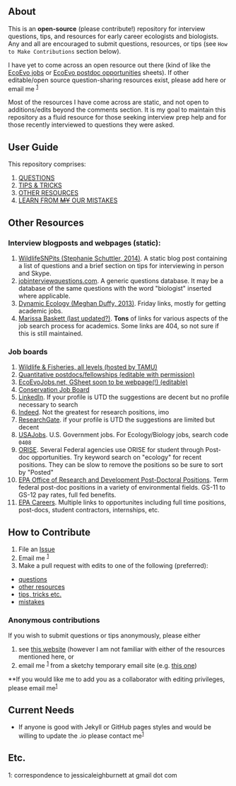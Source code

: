## About
This is an **open-source** (please contribute!)  repository for interview questions, tips, and resources for early career ecologists and biologists. Any and all are encouraged to submit questions, resources, or tips (see `How to Make Contributions` section below).

I have yet to come across an open resource out there (kind of like the [EcoEvo jobs](https://docs.google.com/spreadsheets/d/1z64-PTCydZIB_afaYXYUf4fVniFckHmGZwVgbeg4nNY/edit#gid=1915727790) or [EcoEvo postdoc opportunities](https://docs.google.com/spreadsheets/d/1cHkWrbvNrRdhJL9Z8ucgBZ2HSts2GPA_yozbQPl_x_8/edit#gid=0) sheets). If other editable/open source question-sharing resources exist, please add here or email me <sup>[1](#mailto)</sup>

Most of the resources I have come across are static, and not open to additions/edits beyond the comments section.  It is my goal to maintain this repository as a fluid resource for those seeking interview prep help and for those recently interviewed to questions they were asked. 

## User Guide
This repository comprises:
1. [QUESTIONS](https://github.com/TrashBirdEcology/ecologyInterviewPrep/blob/master/questions.md)
1. [TIPS & TRICKS](https://github.com/TrashBirdEcology/ecologyInterviewPrep/blob/master/tipsandtricks.md)
1. [OTHER RESOURCES](https://github.com/TrashBirdEcology/ecologyInterviewPrep/blob/master/resources.md)
1. [LEARN FROM ~~MY~~ OUR MISTAKES](https://github.com/TrashBirdEcology/ecologyInterviewPrep/blob/master/mistakes.md)

## Other Resources
### Interview blogposts and webpages (static):
1. [WildlifeSNPits (Stephanie Schuttler, 2014)](https://wildlifesnpits.wordpress.com/2014/01/01/what-to-expect-when-interviewing-for-ecology-and-conservation-jobs/). A static blog post containing a list of questions and a brief section on tips for interviewing in person and Skype.  
1. [jobinterviewquestions.com](https://www.jobinterviewquestions.com/biologist-plant-animal). A generic questions database. It may be a database of the same questions with the word "biologist" inserted where applicable. 
1. [Dynamic Ecology (Meghan Duffy, 2013)](https://dynamicecology.wordpress.com/tag/job-interviews/). Friday links, mostly for getting academic jobs. 
1. [Marissa Baskett (last updated?)](http://www.des.ucdavis.edu/faculty/baskett/links/academia.html#Advice). **Tons** of links for various aspects of the job search process for academics. Some links are 404, so not sure if this is still maintained.

### Job boards 
1. [Wildlife & Fisheries, all levels (hosted by TAMU)](https://wfscjobs.tamu.edu/jobs/) 
1. [Quantitative postdocs/fellowships (editable with permission)](https://docs.google.com/spreadsheets/d/1cHkWrbvNrRdhJL9Z8ucgBZ2HSts2GPA_yozbQPl_x_8/edit#gid=0)
1. [EcoEvoJobs.net, GSheet soon to be webpage(!) (editable)](https://docs.google.com/spreadsheets/d/1z64-PTCydZIB_afaYXYUf4fVniFckHmGZwVgbeg4nNY/edit#gid=1915727790)
1. [Conservation Job Board](https://www.conservationjobboard.com/category/ecology-jobs)
1. [LinkedIn](linkedin.com/jobs).  If your profile is UTD the suggestions are decent but no profile necessary to search
1. [Indeed](indeed.com). Not the greatest for research positions, imo
1. [ResearchGate](researchgate.net/jobs). if your profile is UTD the suggestions are limited but decent 
1. [USAJobs](usajobs.gov). U.S. Government jobs. For Ecology/Biology jobs, search code `0408`
1. [ORISE](https://www.zintellect.com/).  Several Federal agencies use ORISE for student through Post-doc opportunities.  Try keyword search on "ecology" for recent positions.  They can be slow to remove the positions so be sure to sort by "Posted"
1. [EPA Office of Research and Development Post-Doctoral Positions](https://cfpub.epa.gov/ordpd/PostDoc_SearchResults.cfm).  Term federal post-doc positions in a variety of environmental fields.  GS-11 to GS-12 pay rates, full fed benefits.  
1. [EPA Careers](https://www.epa.gov/careers).  Multiple links to opportunites including full time positions, post-docs, student contractors, internships, etc.


## How to Contribute
1. File an [Issue](/issues)
1. Email me <sup>[1](#mailto)</sup>
1. Make a pull request with edits to one of the following (preferred):
- [questions](https://github.com/TrashBirdEcology/ecologyInterviewPrep/blob/master/questions.md)
- [other resources](https://github.com/TrashBirdEcology/ecologyInterviewPrep/blob/master/resources.md)
- [tips, tricks etc.](https://github.com/TrashBirdEcology/ecologyInterviewPrep/blob/master/tipsandtricks.md)
- [mistakes](https://github.com/TrashBirdEcology/ecologyInterviewPrep/blob/master/mistakes.md)

### Anonymous contributions
If you wish to submit questions or tips anonymously, please either 
1. see [this website](https://livablesoftware.com/how-to-anonymize-github-activity/) (however I am not familiar with either of the resources mentioned here, or 
2. email me <sup>[1](#mailto)</sup> from a sketchy temporary email site (e.g. [this one](http://www.sendanonymousemail.net/))


**If you would like me to add you as a collaborator with editing privileges, please email me<sup>[1](#mailto)</sup>


## Current Needs
- If anyone is good with Jekyll or GitHub pages styles and would be willing to update the .io please contact me<sup>[1](#mailto)</sup>


## Etc.
<a name="mailto">1</a>: correspondence to jessicaleighburnett at gmail dot com
